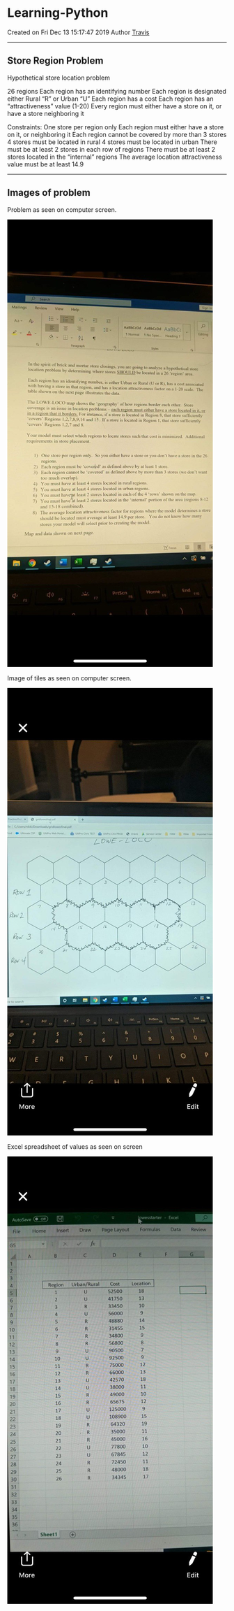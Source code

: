 # Learning-Python

Created on Fri Dec 13 15:17:47 2019
Author [Travis](https://github.com/TravisHunting)

---
## Store Region Problem

Hypothetical store location problem

26 regions
Each region has an identifying number
Each region is designated either Rural “R” or Urban “U”
Each region has a cost 
Each region has an “attractiveness” value (1-20)
Every region must either have a store on it, or have a store neighboring it

Constraints:
One store per region only
Each region must either have a store on it, or neighboring it
Each region cannot be covered by more than 3 stores
4 stores must be located in rural 
4 stores must be located in urban
There must be at least 2 stores in each row of regions
There must be at least 2 stores located in the “internal” regions
The average location attractiveness value must be at least 14.9

--- 

## Images of problem 

Problem as seen on computer screen. 

![problem on computer](./images/IMG_20191213_212400_583.jpg)

Image of tiles as seen on computer screen.

![tiles on computer](./images/IMG_20191213_212405_332.jpg)

Excel spreadsheet of values as seen on screen

![excel on computer](./images/IMG_20191213_212408_447.jpg)

